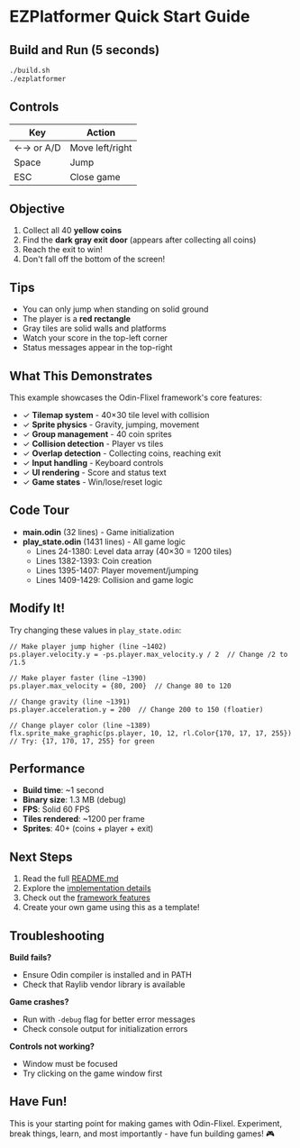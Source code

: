 # EZPlatformer Quick Start Guide

## Build and Run (5 seconds)

```bash
./build.sh
./ezplatformer
```

## Controls

| Key | Action |
|-----|--------|
| ←→ or A/D | Move left/right |
| Space | Jump |
| ESC | Close game |

## Objective

1. Collect all 40 **yellow coins** 
2. Find the **dark gray exit door** (appears after collecting all coins)
3. Reach the exit to win!
4. Don't fall off the bottom of the screen!

## Tips

- You can only jump when standing on solid ground
- The player is a **red rectangle**
- Gray tiles are solid walls and platforms
- Watch your score in the top-left corner
- Status messages appear in the top-right

## What This Demonstrates

This example showcases the Odin-Flixel framework's core features:

- ✓ **Tilemap system** - 40×30 tile level with collision
- ✓ **Sprite physics** - Gravity, jumping, movement
- ✓ **Group management** - 40 coin sprites
- ✓ **Collision detection** - Player vs tiles
- ✓ **Overlap detection** - Collecting coins, reaching exit
- ✓ **Input handling** - Keyboard controls
- ✓ **UI rendering** - Score and status text
- ✓ **Game states** - Win/lose/reset logic

## Code Tour

- **main.odin** (32 lines) - Game initialization
- **play_state.odin** (1431 lines) - All game logic
  - Lines 24-1380: Level data array (40×30 = 1200 tiles)
  - Lines 1382-1393: Coin creation
  - Lines 1395-1407: Player movement/jumping
  - Lines 1409-1429: Collision and game logic

## Modify It!

Try changing these values in `play_state.odin`:

```odin
// Make player jump higher (line ~1402)
ps.player.velocity.y = -ps.player.max_velocity.y / 2  // Change /2 to /1.5

// Make player faster (line ~1390)
ps.player.max_velocity = {80, 200}  // Change 80 to 120

// Change gravity (line ~1391)
ps.player.acceleration.y = 200  // Change 200 to 150 (floatier)

// Change player color (line ~1389)
flx.sprite_make_graphic(ps.player, 10, 12, rl.Color{170, 17, 17, 255})
// Try: {17, 170, 17, 255} for green
```

## Performance

- **Build time**: ~1 second
- **Binary size**: 1.3 MB (debug)
- **FPS**: Solid 60 FPS
- **Tiles rendered**: ~1200 per frame
- **Sprites**: 40+ (coins + player + exit)

## Next Steps

1. Read the full [README.md](README.md)
2. Explore the [implementation details](../../IMPLEMENTATION_SUMMARY.md)
3. Check out the [framework features](../EXAMPLES.md)
4. Create your own game using this as a template!

## Troubleshooting

**Build fails?**
- Ensure Odin compiler is installed and in PATH
- Check that Raylib vendor library is available

**Game crashes?**
- Run with `-debug` flag for better error messages
- Check console output for initialization errors

**Controls not working?**
- Window must be focused
- Try clicking on the game window first

## Have Fun!

This is your starting point for making games with Odin-Flixel. Experiment, break things, learn, and most importantly - have fun building games! 🎮